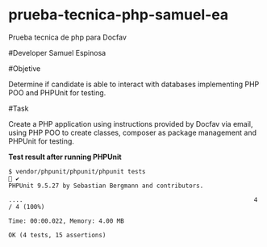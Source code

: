 # prueba-tecnica-php-samuel-ea
Prueba tecnica de php para Docfav

#Developer
Samuel Espinosa

#Objetive

Determine if candidate is able to interact with databases implementing PHP POO and PHPUnit for testing.

#Task

Create a PHP application using instructions provided by Docfav via email, using PHP POO to create classes, composer as package management and PHPUnit for testing.


**Test result after running PHPUnit**

```
$ vendor/phpunit/phpunit/phpunit tests                                            ✔ 
PHPUnit 9.5.27 by Sebastian Bergmann and contributors.

....                                                                4 / 4 (100%)

Time: 00:00.022, Memory: 4.00 MB

OK (4 tests, 15 assertions)
```
